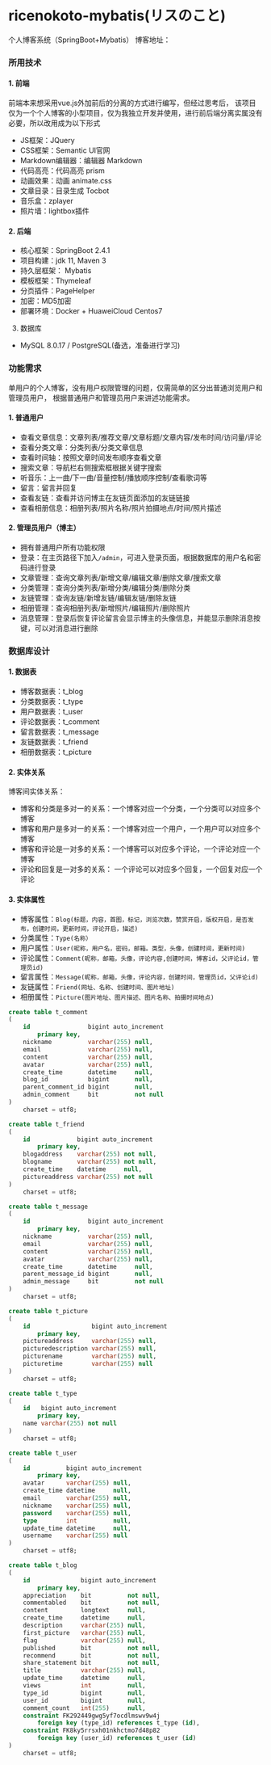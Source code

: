 # ricenokoto-mybatis(リスのこと)
个人博客系统（SpringBoot+Mybatis）
博客地址：

### 所用技术
#### 1. 前端  
前端本来想采用vue.js外加前后的分离的方式进行编写，但经过思考后，
该项目仅为一个个人博客的小型项目，仅为我独立开发并使用，进行前后端分离实属没有必要，所以改用成为以下形式
- JS框架：JQuery
- CSS框架：Semantic UI官网
- Markdown编辑器：编辑器 Markdown
- 代码高亮：代码高亮 prism
- 动画效果：动画 animate.css
- 文章目录：目录生成 Tocbot
- 音乐盒：zplayer
- 照片墙：lightbox插件
#### 2. 后端
- 核心框架：SpringBoot 2.4.1
- 项目构建：jdk 11, Maven 3
- 持久层框架： Mybatis
- 模板框架：Thymeleaf
- 分页插件：PageHelper
- 加密：MD5加密
- 部署环境：Docker + HuaweiCloud Centos7

3. 数据库
- MySQL 8.0.17 / PostgreSQL(备选，准备进行学习)

### 功能需求

单用户的个人博客，没有用户权限管理的问题，仅需简单的区分出普通浏览用户和管理员用户，
根据普通用户和管理员用户来讲述功能需求。

#### 1. 普通用户
- 查看文章信息：文章列表/推荐文章/文章标题/文章内容/发布时间/访问量/评论
- 查看分类文章：分类列表/分类文章信息
- 查看时间轴：按照文章时间发布顺序查看文章
- 搜索文章：导航栏右侧搜索框根据关键字搜索
- 听音乐：上一曲/下一曲/音量控制/播放顺序控制/查看歌词等
- 留言：留言并回复
- 查看友链：查看并访问博主在友链页面添加的友链链接
- 查看相册信息：相册列表/照片名称/照片拍摄地点/时间/照片描述

#### 2. 管理员用户（博主）

- 拥有普通用户所有功能权限
- 登录：在主页路径下加入`/admin`，可进入登录页面，根据数据库的用户名和密码进行登录
- 文章管理：查询文章列表/新增文章/编辑文章/删除文章/搜索文章
- 分类管理：查询分类列表/新增分类/编辑分类/删除分类
- 友链管理：查询友链/新增友链/编辑友链/删除友链
- 相册管理：查询相册列表/新增照片/编辑照片/删除照片
- 消息管理：登录后恢复评论留言会显示博主的头像信息，并能显示删除消息按键，可以对消息进行删除

### 数据库设计

#### 1. 数据表
- 博客数据表：t_blog
- 分类数据表：t_type
- 用户数据表：t_user
- 评论数据表：t_comment
- 留言数据表：t_message
- 友链数据表：t_friend
- 相册数据表：t_picture
#### 2. 实体关系
   博客间实体关系：
   - 博客和分类是多对一的关系：一个博客对应一个分类，一个分类可以对应多个博客
   - 博客和用户是多对一的关系：一个博客对应一个用户，一个用户可以对应多个博客
   - 博客和评论是一对多的关系：一个博客可以对应多个评论，一个评论对应一个博客
   - 评论和回复是一对多的关系： 一个评论可以对应多个回复，一个回复对应一个评论
   
#### 3. 实体属性
+ 博客属性：`Blog(标题，内容，首图，标记，浏览次数，赞赏开启，版权开启，是否发布，创建时间，更新时间，评论开启，描述)`
+ 分类属性：`Type(名称）`
+ 用户属性：`User(昵称，用户名，密码，邮箱。类型，头像，创建时间，更新时间)`
+ 评论属性：`Comment(昵称，邮箱，头像，评论内容,创建时间，博客id，父评论id，管理员id)`
+ 留言属性：`Message(昵称，邮箱，头像，评论内容，创建时间，管理员id，父评论id)`
+ 友链属性：`Friend(网址、名称、创建时间、图片地址)`
+ 相册属性：`Picture(图片地址、图片描述、图片名称、拍摄时间地点)`


```sql
create table t_comment
(
    id                bigint auto_increment
        primary key,
    nickname          varchar(255) null,
    email             varchar(255) null,
    content           varchar(255) null,
    avatar            varchar(255) null,
    create_time       datetime     null,
    blog_id           bigint       null,
    parent_comment_id bigint       null,
    admin_comment     bit          not null
)
    charset = utf8;

create table t_friend
(
    id             bigint auto_increment
        primary key,
    blogaddress    varchar(255) not null,
    blogname       varchar(255) not null,
    create_time    datetime     null,
    pictureaddress varchar(255) not null
)
    charset = utf8;

create table t_message
(
    id                bigint auto_increment
        primary key,
    nickname          varchar(255) null,
    email             varchar(255) null,
    content           varchar(255) null,
    avatar            varchar(255) null,
    create_time       datetime     null,
    parent_message_id bigint       null,
    admin_message     bit          not null
)
    charset = utf8;

create table t_picture
(
    id                 bigint auto_increment
        primary key,
    pictureaddress     varchar(255) null,
    picturedescription varchar(255) null,
    picturename        varchar(255) null,
    picturetime        varchar(255) null
)
    charset = utf8;

create table t_type
(
    id   bigint auto_increment
        primary key,
    name varchar(255) not null
)
    charset = utf8;

create table t_user
(
    id          bigint auto_increment
        primary key,
    avatar      varchar(255) null,
    create_time datetime     null,
    email       varchar(255) null,
    nickname    varchar(255) null,
    password    varchar(255) null,
    type        int          null,
    update_time datetime     null,
    username    varchar(255) null
)
    charset = utf8;

create table t_blog
(
    id              bigint auto_increment
        primary key,
    appreciation    bit          not null,
    commentabled    bit          not null,
    content         longtext     null,
    create_time     datetime     null,
    description     varchar(255) null,
    first_picture   varchar(255) null,
    flag            varchar(255) null,
    published       bit          not null,
    recommend       bit          not null,
    share_statement bit          not null,
    title           varchar(255) null,
    update_time     datetime     null,
    views           int          null,
    type_id         bigint       null,
    user_id         bigint       null,
    comment_count   int(255)     null,
    constraint FK292449gwg5yf7ocdlmswv9w4j
        foreign key (type_id) references t_type (id),
    constraint FK8ky5rrsxh01nkhctmo7d48p82
        foreign key (user_id) references t_user (id)
)
    charset = utf8;


```